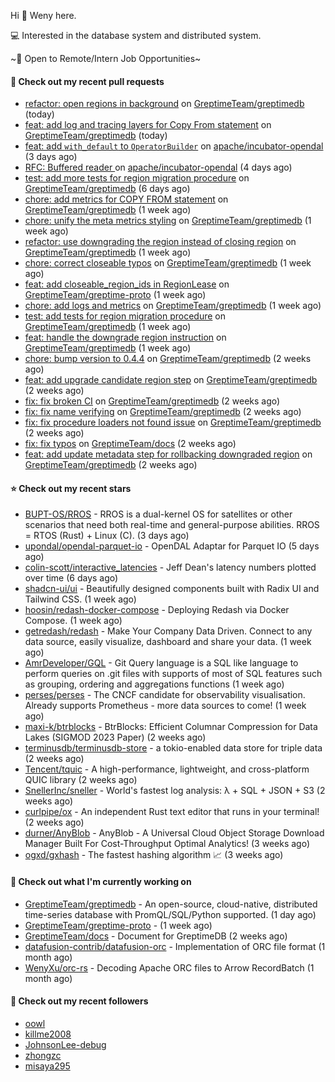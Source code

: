 Hi 👋 Weny here.

💻 Interested in the database system and distributed system.

~🍺 Open to Remote/Intern Job Opportunities~

#### 🔨 Check out my recent pull requests

- [refactor: open regions in background](https://github.com/GreptimeTeam/greptimedb/pull/2930) on [GreptimeTeam/greptimedb](https://github.com/GreptimeTeam/greptimedb) (today)
- [feat: add log and tracing layers for Copy From statement](https://github.com/GreptimeTeam/greptimedb/pull/2929) on [GreptimeTeam/greptimedb](https://github.com/GreptimeTeam/greptimedb) (today)
- [feat: add `with_default` to `OperatorBuilder`](https://github.com/apache/incubator-opendal/pull/3738) on [apache/incubator-opendal](https://github.com/apache/incubator-opendal) (3 days ago)
- [RFC: Buffered reader ](https://github.com/apache/incubator-opendal/pull/3734) on [apache/incubator-opendal](https://github.com/apache/incubator-opendal) (4 days ago)
- [test: add more tests for region migration procedure](https://github.com/GreptimeTeam/greptimedb/pull/2895) on [GreptimeTeam/greptimedb](https://github.com/GreptimeTeam/greptimedb) (6 days ago)
- [chore: add metrics for COPY FROM statement](https://github.com/GreptimeTeam/greptimedb/pull/2878) on [GreptimeTeam/greptimedb](https://github.com/GreptimeTeam/greptimedb) (1 week ago)
- [chore: unify the meta metrics styling](https://github.com/GreptimeTeam/greptimedb/pull/2875) on [GreptimeTeam/greptimedb](https://github.com/GreptimeTeam/greptimedb) (1 week ago)
- [refactor: use downgrading the region instead of closing region](https://github.com/GreptimeTeam/greptimedb/pull/2863) on [GreptimeTeam/greptimedb](https://github.com/GreptimeTeam/greptimedb) (1 week ago)
- [chore: correct closeable typos](https://github.com/GreptimeTeam/greptimedb/pull/2860) on [GreptimeTeam/greptimedb](https://github.com/GreptimeTeam/greptimedb) (1 week ago)
- [feat: add closeable_region_ids in RegionLease](https://github.com/GreptimeTeam/greptime-proto/pull/125) on [GreptimeTeam/greptime-proto](https://github.com/GreptimeTeam/greptime-proto) (1 week ago)
- [chore: add logs and metrics](https://github.com/GreptimeTeam/greptimedb/pull/2858) on [GreptimeTeam/greptimedb](https://github.com/GreptimeTeam/greptimedb) (1 week ago)
- [test: add tests for region migration procedure](https://github.com/GreptimeTeam/greptimedb/pull/2857) on [GreptimeTeam/greptimedb](https://github.com/GreptimeTeam/greptimedb) (1 week ago)
- [feat: handle the downgrade region instruction](https://github.com/GreptimeTeam/greptimedb/pull/2855) on [GreptimeTeam/greptimedb](https://github.com/GreptimeTeam/greptimedb) (1 week ago)
- [chore: bump version to 0.4.4](https://github.com/GreptimeTeam/greptimedb/pull/2840) on [GreptimeTeam/greptimedb](https://github.com/GreptimeTeam/greptimedb) (2 weeks ago)
- [feat: add upgrade candidate region step](https://github.com/GreptimeTeam/greptimedb/pull/2829) on [GreptimeTeam/greptimedb](https://github.com/GreptimeTeam/greptimedb) (2 weeks ago)
- [fix: fix broken CI](https://github.com/GreptimeTeam/greptimedb/pull/2826) on [GreptimeTeam/greptimedb](https://github.com/GreptimeTeam/greptimedb) (2 weeks ago)
- [fix: fix name verifying](https://github.com/GreptimeTeam/greptimedb/pull/2825) on [GreptimeTeam/greptimedb](https://github.com/GreptimeTeam/greptimedb) (2 weeks ago)
- [fix: fix procedure loaders not found issue](https://github.com/GreptimeTeam/greptimedb/pull/2824) on [GreptimeTeam/greptimedb](https://github.com/GreptimeTeam/greptimedb) (2 weeks ago)
- [fix: fix typos](https://github.com/GreptimeTeam/docs/pull/696) on [GreptimeTeam/docs](https://github.com/GreptimeTeam/docs) (2 weeks ago)
- [feat: add update metadata step for rollbacking downgraded region](https://github.com/GreptimeTeam/greptimedb/pull/2812) on [GreptimeTeam/greptimedb](https://github.com/GreptimeTeam/greptimedb) (2 weeks ago)

#### ⭐ Check out my recent stars

- [BUPT-OS/RROS](https://github.com/BUPT-OS/RROS) - RROS is a dual-kernel OS for satellites or other scenarios that need both real-time and general-purpose abilities.  RROS = RTOS (Rust) &#43; Linux (C). (3 days ago)
- [upondal/opendal-parquet-io](https://github.com/upondal/opendal-parquet-io) - OpenDAL Adaptar for Parquet IO (5 days ago)
- [colin-scott/interactive_latencies](https://github.com/colin-scott/interactive_latencies) - Jeff Dean&#39;s latency numbers plotted over time (6 days ago)
- [shadcn-ui/ui](https://github.com/shadcn-ui/ui) - Beautifully designed components built with Radix UI and Tailwind CSS. (1 week ago)
- [hoosin/redash-docker-compose](https://github.com/hoosin/redash-docker-compose) - Deploying Redash via Docker Compose. (1 week ago)
- [getredash/redash](https://github.com/getredash/redash) - Make Your Company Data Driven. Connect to any data source, easily visualize, dashboard and share your data. (1 week ago)
- [AmrDeveloper/GQL](https://github.com/AmrDeveloper/GQL) -  Git Query language is a SQL like language to perform queries on .git files with supports of most of SQL features such as grouping, ordering and aggregations functions (1 week ago)
- [perses/perses](https://github.com/perses/perses) - The CNCF candidate for observability visualisation. Already supports Prometheus - more data sources to come! (1 week ago)
- [maxi-k/btrblocks](https://github.com/maxi-k/btrblocks) - BtrBlocks: Efficient Columnar Compression for Data Lakes (SIGMOD 2023 Paper) (2 weeks ago)
- [terminusdb/terminusdb-store](https://github.com/terminusdb/terminusdb-store) - a tokio-enabled data store for triple data (2 weeks ago)
- [Tencent/tquic](https://github.com/Tencent/tquic) - A high-performance, lightweight, and cross-platform QUIC library (2 weeks ago)
- [SnellerInc/sneller](https://github.com/SnellerInc/sneller) - World&#39;s fastest log analysis: λ &#43; SQL &#43; JSON &#43; S3 (2 weeks ago)
- [curlpipe/ox](https://github.com/curlpipe/ox) - An independent Rust text editor that runs in your terminal! (2 weeks ago)
- [durner/AnyBlob](https://github.com/durner/AnyBlob) - AnyBlob - A Universal Cloud Object Storage Download Manager Built For Cost-Throughput Optimal Analytics! (3 weeks ago)
- [ogxd/gxhash](https://github.com/ogxd/gxhash) - The fastest hashing algorithm 📈 (3 weeks ago)

#### 👷 Check out what I'm currently working on

- [GreptimeTeam/greptimedb](https://github.com/GreptimeTeam/greptimedb) - An open-source, cloud-native, distributed time-series database with PromQL/SQL/Python supported. (1 day ago)
- [GreptimeTeam/greptime-proto](https://github.com/GreptimeTeam/greptime-proto) -  (1 week ago)
- [GreptimeTeam/docs](https://github.com/GreptimeTeam/docs) - Document for GreptimeDB (2 weeks ago)
- [datafusion-contrib/datafusion-orc](https://github.com/datafusion-contrib/datafusion-orc) - Implementation of ORC file format (1 month ago)
- [WenyXu/orc-rs](https://github.com/WenyXu/orc-rs) - Decoding Apache ORC files to Arrow RecordBatch (1 month ago)

#### 👯 Check out my recent followers

- [oowl](https://github.com/oowl)
- [killme2008](https://github.com/killme2008)
- [JohnsonLee-debug](https://github.com/JohnsonLee-debug)
- [zhongzc](https://github.com/zhongzc)
- [misaya295](https://github.com/misaya295)



